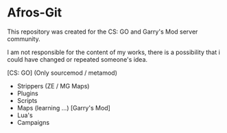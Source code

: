 # Afros-Git

This repository was created for the CS: GO and Garry's Mod server community.

I am not responsible for the content of my works, there is a possibility that i could have changed or repeated someone's idea.

[CS: GO] (Only sourcemod / metamod)
* Strippers (ZE / MG Maps)
* Plugins
* Scripts
* Maps (learning ...)
[Garry's Mod]
* Lua's
* Campaigns
